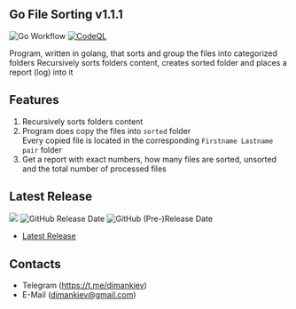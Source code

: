 ## Go File Sorting v1.1.1

![Go Workflow](https://github.com/dimankiev/gofilesort/actions/workflows/go.yml/badge.svg) [![CodeQL](https://github.com/dimankiev/gofilesort/actions/workflows/codeql-analysis.yml/badge.svg)](https://github.com/dimankiev/gofilesort/actions/workflows/codeql-analysis.yml) 

Program, written in golang, that sorts and group the files into categorized folders
Recursively sorts folders content, creates sorted folder and places a report (log) into it
## Features
  1. Recursively sorts folders content
  2. Program does copy the files into `sorted` folder  
  Every copied file is located in the corresponding `Firstname Lastname pair` folder
  3. Get a report with exact numbers, how many files are sorted, unsorted and the total number of processed files

## Latest Release
![](https://img.shields.io/github/last-commit/dimankiev/gofilesort) ![GitHub Release Date](https://img.shields.io/github/release-date/dimankiev/gofilesort?label=latest%20release) ![GitHub (Pre-)Release Date](https://img.shields.io/github/release-date-pre/dimankiev/gofilesort?label=latest%20beta%20release)
 - [Latest Release](https://github.com/dimankiev/gofilesort/releases/latest)

## Contacts
  - Telegram (https://t.me/dimankiev)
  - E-Mail (dimankiev@gmail.com)
